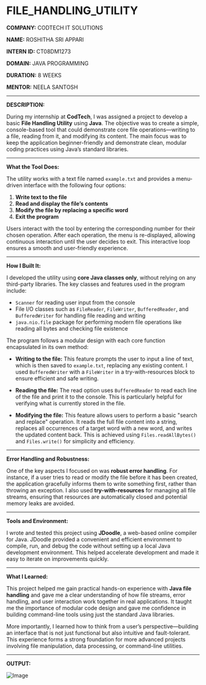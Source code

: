 # FILE_HANDLING_UTILITY

**COMPANY:** CODTECH IT SOLUTIONS

**NAME:** ROSHITHA SRI APPARI

**INTERN ID:** CT08DM1273

**DOMAIN:** JAVA PROGRAMMING

**DURATION:** 8 WEEKS

**MENTOR:** NEELA SANTOSH

---

**DESCRIPTION:**

During my internship at **CodTech**, I was assigned a project to develop a basic **File Handling Utility** using **Java**. The objective was to create a simple, console-based tool that could demonstrate core file operations—writing to a file, reading from it, and modifying its content. The main focus was to keep the application beginner-friendly and demonstrate clean, modular coding practices using Java’s standard libraries.

---

**What the Tool Does:**

The utility works with a text file named `example.txt` and provides a menu-driven interface with the following four options:

1. **Write text to the file**
2. **Read and display the file’s contents**
3. **Modify the file by replacing a specific word**
4. **Exit the program**

Users interact with the tool by entering the corresponding number for their chosen operation. After each operation, the menu is re-displayed, allowing continuous interaction until the user decides to exit. This interactive loop ensures a smooth and user-friendly experience.

---

**How I Built It:**

I developed the utility using **core Java classes only**, without relying on any third-party libraries. The key classes and features used in the program include:

* `Scanner` for reading user input from the console
* File I/O classes such as `FileReader`, `FileWriter`, `BufferedReader`, and `BufferedWriter` for handling file reading and writing
* `java.nio.file` package for performing modern file operations like reading all bytes and checking file existence

The program follows a modular design with each core function encapsulated in its own method:

* **Writing to the file:** This feature prompts the user to input a line of text, which is then saved to `example.txt`, replacing any existing content. I used `BufferedWriter` with a `FileWriter` in a try-with-resources block to ensure efficient and safe writing.

* **Reading the file:** The read option uses `BufferedReader` to read each line of the file and print it to the console. This is particularly helpful for verifying what is currently stored in the file.

* **Modifying the file:** This feature allows users to perform a basic "search and replace" operation. It reads the full file content into a string, replaces all occurrences of a target word with a new word, and writes the updated content back. This is achieved using `Files.readAllBytes()` and `Files.write()` for simplicity and efficiency.

---

**Error Handling and Robustness:**

One of the key aspects I focused on was **robust error handling**. For instance, if a user tries to read or modify the file before it has been created, the application gracefully informs them to write something first, rather than throwing an exception. I also used **try-with-resources** for managing all file streams, ensuring that resources are automatically closed and potential memory leaks are avoided.

---

**Tools and Environment:**

I wrote and tested this project using **JDoodle**, a web-based online compiler for Java. JDoodle provided a convenient and efficient environment to compile, run, and debug the code without setting up a local Java development environment. This helped accelerate development and made it easy to iterate on improvements quickly.

---

**What I Learned:**

This project helped me gain practical hands-on experience with **Java file handling** and gave me a clear understanding of how file streams, error handling, and user interaction work together in real applications. It taught me the importance of modular code design and gave me confidence in building command-line tools using just the standard Java libraries.

More importantly, I learned how to think from a user’s perspective—building an interface that is not just functional but also intuitive and fault-tolerant. This experience forms a strong foundation for more advanced projects involving file manipulation, data processing, or command-line utilities.

---
**OUTPUT:**

![Image](https://github.com/user-attachments/assets/47ff8870-7ef6-44d6-8464-8c1b3670b70a)
